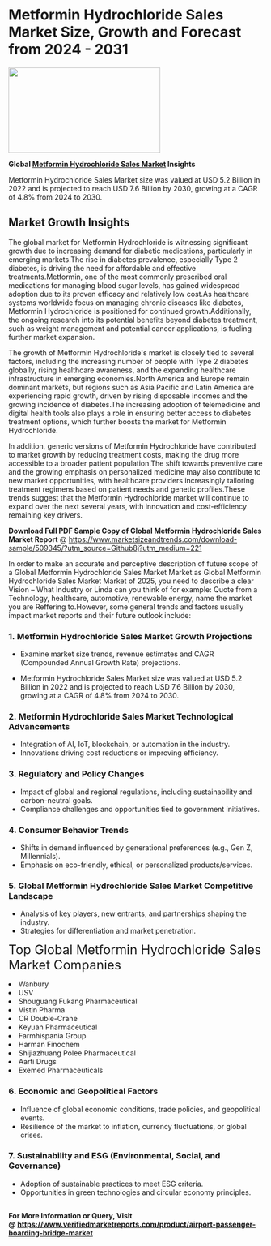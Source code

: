<H1>Metformin Hydrochloride Sales Market Size, Growth and Forecast from 2024 - 2031</H1><img class="aligncenter size-medium wp-image-584254" src="https://thirdeyenews.in/wp-content/uploads/2024/09/Global-Market-Research-300x168.jpeg" alt="" width="300" height="168" /><p><strong>Global&nbsp;<a href="https://www.marketsizeandtrends.com/download-sample/509345/?utm_source=Github8j?utm_medium=221">Metformin Hydrochloride Sales Market</a> Insights</strong></p><p>Metformin Hydrochloride Sales Market size was valued at USD 5.2 Billion in 2022 and is projected to reach USD 7.6 Billion by 2030, growing at a CAGR of 4.8% from 2024 to 2030.</p><p><h2>Market Growth Insights</h2> <p>The global market for Metformin Hydrochloride is witnessing significant growth due to increasing demand for diabetic medications, particularly in emerging markets.The rise in diabetes prevalence, especially Type 2 diabetes, is driving the need for affordable and effective treatments.Metformin, one of the most commonly prescribed oral medications for managing blood sugar levels, has gained widespread adoption due to its proven efficacy and relatively low cost.As healthcare systems worldwide focus on managing chronic diseases like diabetes, Metformin Hydrochloride is positioned for continued growth.Additionally, the ongoing research into its potential benefits beyond diabetes treatment, such as weight management and potential cancer applications, is fueling further market expansion.</p> <p>The growth of Metformin Hydrochloride's market is closely tied to several factors, including the increasing number of people with Type 2 diabetes globally, rising healthcare awareness, and the expanding healthcare infrastructure in emerging economies.North America and Europe remain dominant markets, but regions such as Asia Pacific and Latin America are experiencing rapid growth, driven by rising disposable incomes and the growing incidence of diabetes.The increasing adoption of telemedicine and digital health tools also plays a role in ensuring better access to diabetes treatment options, which further boosts the market for Metformin Hydrochloride.</p> <p>In addition, generic versions of Metformin Hydrochloride have contributed to market growth by reducing treatment costs, making the drug more accessible to a broader patient population.The shift towards preventive care and the growing emphasis on personalized medicine may also contribute to new market opportunities, with healthcare providers increasingly tailoring treatment regimens based on patient needs and genetic profiles.These trends suggest that the Metformin Hydrochloride market will continue to expand over the next several years, with innovation and cost-efficiency remaining key drivers.</p> <p><span class=""><strong>Download Full PDF Sample Copy of Global Metformin Hydrochloride Sales Market Report</strong> @ <a href="https://www.marketsizeandtrends.com/download-sample/509345/?utm_source=Github8j?utm_medium=221" target="_blank">https://www.marketsizeandtrends.com/download-sample/509345/?utm_source=Github8j?utm_medium=221</a></span></p><p>In order to make an accurate and perceptive description of future scope of a Global&nbsp;Metformin Hydrochloride Sales Market Market as Global&nbsp;Metformin Hydrochloride Sales Market Market of 2025, you need to describe a clear Vision &ndash; What Industry or Linda can you think of for example: Quote from a Technology, healthcare, automotive, renewable energy, name the market you are Reffering to.However, some general trends and factors usually impact market reports and their future outlook include:</p><h3>1.&nbsp;<strong>Metformin Hydrochloride Sales Market Growth Projections</strong></h3><ul><li>Examine market size trends, revenue estimates and CAGR (Compounded Annual Growth Rate) projections.</li><li><p>Metformin Hydrochloride Sales Market size was valued at USD 5.2 Billion in 2022 and is projected to reach USD 7.6 Billion by 2030, growing at a CAGR of 4.8% from 2024 to 2030.</p></li></ul><h3>2.&nbsp;<strong>Metformin Hydrochloride Sales Market Technological Advancements</strong></h3><ul><li>Integration of AI, IoT, blockchain, or automation in the industry.</li><li>Innovations driving cost reductions or improving efficiency.</li></ul><h3>3.&nbsp;<strong>Regulatory and Policy Changes</strong></h3><ul><li>Impact of global and regional regulations, including sustainability and carbon-neutral goals.</li><li>Compliance challenges and opportunities tied to government initiatives.</li></ul><h3>4.&nbsp;<strong>Consumer Behavior Trends</strong></h3><ul><li>Shifts in demand influenced by generational preferences (e.g., Gen Z, Millennials).</li><li>Emphasis on eco-friendly, ethical, or personalized products/services.</li></ul><h3>5.&nbsp;<strong>Global Metformin Hydrochloride Sales Market Competitive Landscape</strong></h3><ul><li>Analysis of key players, new entrants, and partnerships shaping the industry.</li><li>Strategies for differentiation and market penetration.</li></ul><p data-pm-slice="1 1 []"><span style="color: inherit; font-family: inherit; font-size: 25px;">Top Global Metformin Hydrochloride Sales Market Companies</span></p><div class="" data-test-id=""><p><li>Wanbury</li><li> USV</li><li> Shouguang Fukang Pharmaceutical</li><li> Vistin Pharma</li><li> CR Double-Crane</li><li> Keyuan Pharmaceutical</li><li> Farmhispania Group</li><li> Harman Finochem</li><li> Shijiazhuang Polee Pharmaceutical</li><li> Aarti Drugs</li><li> Exemed Pharmaceuticals</li></p></div><h3>6.&nbsp;<strong>Economic and Geopolitical Factors</strong></h3><ul><li>Influence of global economic conditions, trade policies, and geopolitical events.</li><li>Resilience of the market to inflation, currency fluctuations, or global crises.</li></ul><h3>7.&nbsp;<strong>Sustainability and ESG (Environmental, Social, and Governance)</strong></h3><ul><li>Adoption of sustainable practices to meet ESG criteria.</li><li>Opportunities in green technologies and circular economy principles.</li></ul><h2><strong style="font-size: 14px;">For More Information or Query, Visit @&nbsp;</strong><a style="background-color: #ffffff; font-size: 14px;" href="https://www.marketsizeandtrends.com/report/metformin-hydrochloride-sales-market/" target="_blank">https://www.verifiedmarketreports.com/product/airport-passenger-boarding-bridge-market</a></h2>